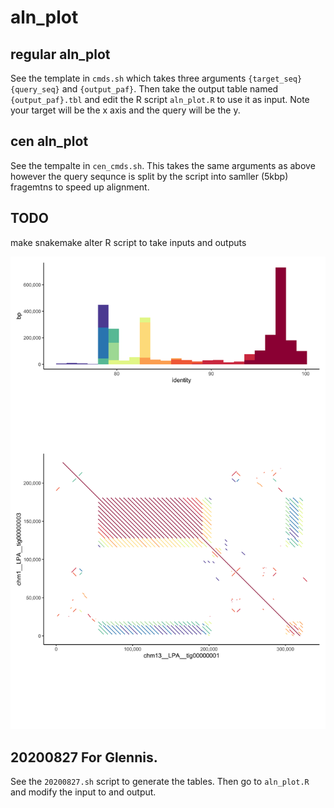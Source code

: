 # aln_plot

## regular aln_plot 
See the template in `cmds.sh` which takes three arguments `{target_seq}` `{query_seq}` and `{output_paf}`. 
Then take the output table named `{output_paf}.tbl` and edit the R script `aln_plot.R` to use it as input.
Note your target will be the x axis and the query will be the y.  

## cen aln_plot
See the tempalte in `cen_cmds.sh`. 
This takes the same arguments as above however the query sequnce is split by the script into samller (5kbp) fragemtns to speed up alignment. 


## TODO
make snakemake
alter R script to take inputs and outputs


![Example Plot](imgs/example.png)


## 20200827 For Glennis. 
See the `20200827.sh` script to generate the tables. Then go to `aln_plot.R` and modify the input to and output.




